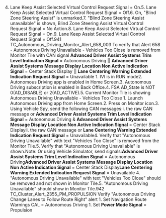 4. Lane Keep Assist Selected Virtual Control Request Signal = On.5. Lane Keep Assist Selected Virtual Control Request Signal = Off.6. On, "Blind Zone Steering Assist" is unmarked.7. "Blind Zone Steering Assist unavailable" is shown, Blind Zone Steering Assist Virtual Control Request Signal = No Action.8. Lane Keep Assist Selected Virtual Control Request Signal = On.9. Lane Keep Assist Selected Virtual Control Request Signal = Off.941 TC_Autonomous_Driving_Monitor_Alert_658_003 To verify that Alert 658 - Autonomous Driving Unavailable - Vehicles Too Close is removed from Monitor Tile with CAN signal **Advanced Driver Assist Systems Trim Level Indication Signal** = Autonomous Driving || **Advanced Driver Assist Systems Message Display Location Non Active Indication Signal** = Center Stack Display || **Lane Centering Warning Extended Indication Request Signal** = Unavailable 1. IVI is in RUN mode2. Autonomous Driving app is enabled in Home Screen.3. Autonomous Driving subscription is enabled in Back Office.4. FSA AD_State is NOT 0(AD_DISABLE) or 2(AD_ACTIVE).5. Current Monitor Tile is showing Autonomous Driving Unavailable - Vehicles Too Close 1. Launch Autonomous Driving app from Home Screen.2. Press on Monitor icon.3. Using Vehicle Spy, send the following CAN messages:i. the raw CAN message or **Advanced Driver Assist Systems Trim Level Indication Signal** = Autonomous Driving & **Advanced Driver Assist Systems Message Display Location Non Active Indication Signal** = Center Stack Displayii. the raw CAN message or **Lane Centering Warning Extended Indication Request Signal** = Unavailable4. Verify that "Autonomous Driving Unavailable" with text "Vehicles Too Close" is removed from the Monitor Tile.5. Verify that "Autonomous Driving Unavailable" is shown.Note: Or using Vehicle Simulator, send signals:**Advanced Driver Assist Systems Trim Level Indication Signal** = Autonomous Driving**Advanced Driver Assist Systems Message Display Location Non Active Indication Signal** = Center Stack Display**Lane Centering Warning Extended Indication Request Signal** = Unavailable 4. "Autonomous Driving Unavailable" with text "Vehicles Too Close" should be removed and not shown in Monitor Tile.5. "Autonomous Driving Unavailable" should show in Monitor Tile.942 TC_Cluster_Alert_2355_PM_PROPULSION Verify "Autonomous Driving Change Lanes to Follow Route Right" alert 1. Set Navigation Route Warnings CAL = Autonomous Driving 1. Set **Power Mode Signal** = Propulsion